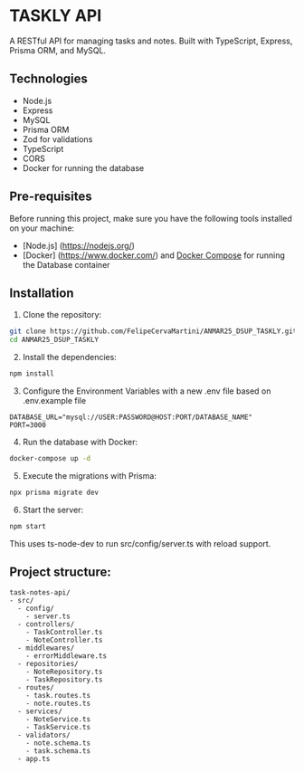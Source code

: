 # TASKLY API

A RESTful API for managing tasks and notes. Built with TypeScript, Express, Prisma ORM, and MySQL.

## Technologies

- Node.js
- Express
- MySQL
- Prisma ORM
- Zod for validations
- TypeScript
- CORS
- Docker for running the database

## Pre-requisites

Before running this project, make sure you have the following tools installed on your machine:

- [Node.js] (https://nodejs.org/)
- [Docker] (https://www.docker.com/) and [Docker Compose](https://docs.docker.com/compose/) for running the Database container

## Installation

1. Clone the repository:

```bash
git clone https://github.com/FelipeCervaMartini/ANMAR25_DSUP_TASKLY.git
cd ANMAR25_DSUP_TASKLY
```

2. Install the dependencies:

```bash
npm install
```

3. Configure the Environment Variables with a new .env file based on .env.example file

```
DATABASE_URL="mysql://USER:PASSWORD@HOST:PORT/DATABASE_NAME"
PORT=3000
```

4. Run the database with Docker:

```bash
docker-compose up -d
```

5. Execute the migrations with Prisma:

```bash
npx prisma migrate dev
```

6. Start the server:

```bash
npm start
```

This uses ts-node-dev to run src/config/server.ts with reload support.

## Project structure:

```
task-notes-api/
- src/
  - config/
    - server.ts
  - controllers/
    - TaskController.ts
    - NoteController.ts
  - middlewares/
    - errorMiddleware.ts
  - repositories/
    - NoteRepository.ts
    - TaskRepository.ts
  - routes/
    - task.routes.ts
    - note.routes.ts
  - services/
    - NoteService.ts
    - TaskService.ts
  - validators/
    - note.schema.ts
    - task.schema.ts
  - app.ts
```
